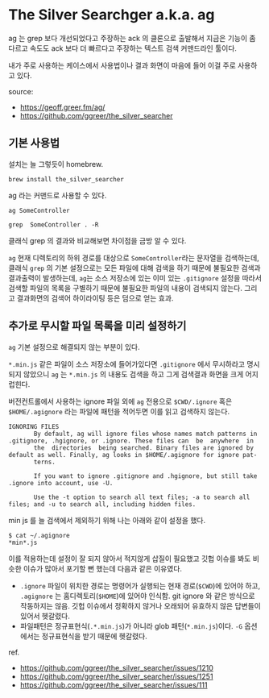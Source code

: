 
# The Silver Searchger a.k.a. ag

ag 는 grep 보다 개선되었다고 주장하는 ack 의 클론으로 출발해서 지금은 기능이 좀 다르고 속도도 ack 보다 더 빠르다고 주장하는 텍스트 검색 커맨드라인 툴이다.

내가 주로 사용하는 케이스에서 사용법이나 결과 화면이 마음에 들어 이걸 주로 사용하고 있다.

source:
- https://geoff.greer.fm/ag/
- https://github.com/ggreer/the_silver_searcher

## 기본 사용법 ##

설치는 늘 그렇듯이 homebrew.

```
brew install the_silver_searcher
```

ag 라는 커맨드로 사용할 수 있다.

```
ag SomeController
```

```
grep  SomeController . -R
```

클래식 grep 의 결과와 비교해보면 차이점을 금방 알 수 있다.

`ag` 현재 디렉토리의 하위 경로를 대상으로 `SomeController`라는 문자열을 검색하는데, 클래식 `grep` 의 기본 설정으로는 모든 파일에 대해 검색을 하기 때문에 불필요한 검색과 결과출력이 발생하는데, `ag`는 소스 저장소에 있는 이미 있는  `.gitignore`  설정을 따라서 검색할 파일의 목록을 구별하기 때문에 불필요한 파일의 내용이 검색되지 않는다. 그리고 결과화면의 검색어 하이라이팅 등은 덤으로 얻는 효과.

## 추가로 무시할 파일 목록을 미리 설정하기

`ag` 기본 설정으로 해결되지 않는 부분이 있다.

`*.min.js` 같은 파일이 소스 저장소에 들어가있다면 `.gitignore` 에서 무시하라고 명시되지 않았으니 `ag` 는  `*.min.js` 의 내용도 검색을 하고 그게 검색결과 화면을 크게 어지럽힌다.

버전컨트롤에서 사용하는 ignore 파일 외에 `ag` 전용으로  `$CWD/.ignore` 혹은  `$HOME/.agignore` 라는 파일에 패턴을 적어두면 이를 읽고 검색하지 않는다.

```
IGNORING FILES
       By default, ag will ignore files whose names match patterns in .gitignore, .hgignore, or .ignore. These files can  be  anywhere  in
       the  directories  being searched. Binary files are ignored by default as well. Finally, ag looks in $HOME/.agignore for ignore pat-
       terns.

       If you want to ignore .gitignore and .hgignore, but still take .ignore into account, use -U.

       Use the -t option to search all text files; -a to search all files; and -u to search all, including hidden files.
```

min js 를 늘 검색에서 제외하기 위해 나는 아래와 같이 설정을 했다.

```
$ cat ~/.agignore
*min*.js
```

이를 적용하는데 설정이 잘 되지 않아서 적지않게 삽질이 필요했고 깃헙 이슈를 봐도 비슷한 이슈가 많아서 포기할 뻔 했는데 다음과 같은 이유였다.

- `.ignore` 파일이 위치한 경로는 명령어가 실행되는 현재 경로(`$CWD`)에 있어야 하고, `.agignore` 는 홈디렉토리(`$HOME`)에 있어야 인식함. git ignore 와 같은 방식으로 작동하지는 않음. 깃헙 이슈에서 정확하지 않거나 오래되어 유효하지 않은 답변들이 있어서 헷갈렸다.
- 파일패턴은 정규표현식(`.*.min.js`)가 아니라 glob 패턴(`*.min.js`)이다. `-G` 옵션에서는 정규표현식을 받기 때문에 헷갈렸다.

ref.
- https://github.com/ggreer/the_silver_searcher/issues/1210
- https://github.com/ggreer/the_silver_searcher/issues/1251
- https://github.com/ggreer/the_silver_searcher/issues/111
